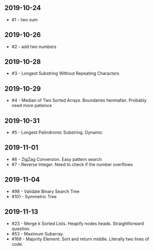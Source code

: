 ## 2019-10-24
- #1 - two sum
## 2019-10-26
- #2 - add two numbers
## 2019-10-28
- #3 - Longest Substring Without Repeating Characters
## 2019-10-29
- #4 - Median of Two Sorted Arrays. Boundaries henmafan. Probably need more patience
## 2019-10-31
- #5 - Longest Palindromic Substring. Dynamic
## 2019-11-01
- #6 - ZigZag Conversion. Easy pattern search
- #7 - Reverse Integer. Need to check if the number overflows
## 2019-11-04
- #98 - Validate Binary Search Tree
- #101 - Symmetric Tree  
## 2019-11-13
- #23 - Merge k Sorted Lists. Heapify nodes heads. Straightforward question.
- #53 - Maximum Subarray.
- #169 - Majority Element. Sort and return middle. Literally two lines of code.